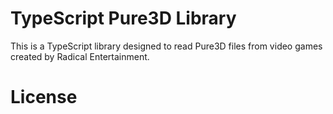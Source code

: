 # TypeScript Pure3D Library
This is a TypeScript library designed to read Pure3D files from video games created by Radical Entertainment.

# License